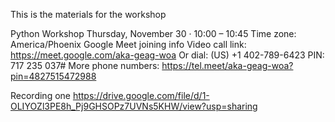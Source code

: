 This is the materials for the workshop 

Python Workshop
Thursday, November 30 · 10:00 – 10:45
Time zone: America/Phoenix
Google Meet joining info
Video call link: https://meet.google.com/aka-geag-woa
Or dial: ‪(US) +1 402-789-6423‬ PIN: ‪717 235 037‬#
More phone numbers: https://tel.meet/aka-geag-woa?pin=4827515472988


Recording one
https://drive.google.com/file/d/1-OLIYOZl3PE8h_Pj9GHSOPz7UVNs5KHW/view?usp=sharing 
